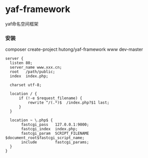 # yaf-framework
yaf命名空间框架

### 安装
composer create-project hutong/yaf-framework www dev-master

```
server {
  listen 80;
  server_name www.xxx.cn;
  root   /path/public;
  index  index.php;

  charset utf-8;

  location / {
      if (!-e $request_filename) {
          rewrite ^/(.*)$  /index.php?$1 last;
      }
  }

  location ~ \.php$ {
       fastcgi_pass   127.0.0.1:9000;
       fastcgi_index  index.php;
       fastcgi_param  SCRIPT_FILENAME  $document_root$fastcgi_script_name;
       include        fastcgi_params;
  }
}
```
